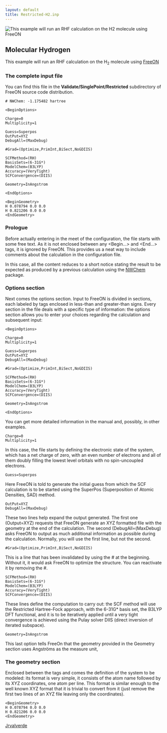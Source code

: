 ```yaml
---
layout: default
title: Restricted-H2.inp
---
```


![This example will run an RHF calculation on the H<sub>2</sub> molecule using [FreeON](http://freeon.org) ](H2.png "This example will run an RHF calculation on the H2 molecule using FreeON ")

Molecular Hydrogen
------------------

This example will run an RHF calculation on the H<sub>2</sub> molecule using [FreeON](http://freeon.org)

### The complete input file

You can find this file in the **Validate/SinglePoint/Restricted** subdirectory of FreeON source code distribution.


    # NWChem: -1.175482 hartree

    <BeginOptions>

    Charge=0
    Multiplicity=1

    Guess=Superpos
    OutPut=XYZ
    DebugAll=(MaxDebug)

    #Grad=(Optimize,PrimInt,BiSect,NoGDIIS)

    SCFMethod=(RH)
    BasisSets=(6-31G*)
    ModelChem=(B3LYP)
    Accuracy=(VeryTight)
    SCFConvergence=(DIIS)

    Geometry=InAngstrom

    <EndOptions>

    <BeginGeometry>
    H 0.078794 0.0 0.0
    H 0.821206 0.0 0.0
    <EndGeometry>

### Prologue

Before actually entering in the meet of the configuration, the file starts with some free text. As it is not enclosed between any <Begin...> and <End...> tags, it is ignored by FreeON. This provides us a neat way to include comments about the calculation in the configuration file.

In this case, all the content reduces to a short notice stating the result to be expected as produced by a previous calculation using the [NWChem](http://www.nwchem-sw.org) package.

### Options section

Next comes the options section. Input to FreeON is divided in sections, each labeled by tags enclosed in less-than and greater-than signs. Every section in the file deals with a specific type of information: the options section allows you to enter your choices regarding the calculation and subsequent input:

    <BeginOptions>

    Charge=0
    Multiplicity=1

    Guess=Superpos
    OutPut=XYZ
    DebugAll=(MaxDebug)

    #Grad=(Optimize,PrimInt,BiSect,NoGDIIS)

    SCFMethod=(RH)
    BasisSets=(6-31G*)
    ModelChem=(B3LYP)
    Accuracy=(VeryTight)
    SCFConvergence=(DIIS)

    Geometry=InAngstrom

    <EndOptions>

You can get more detailed information in the manual and, possibly, in other examples.

    Charge=0
    Multiplicity=1

In this case, the file starts by defining the electronic state of the system, which has a net charge of zero, with an even number of electrons and all of them doubly filling the lowest level orbitals with no spin-uncoupled electrons.

    Guess=Superpos

Here FreeON is told to generate the initial guess from which the SCF calculation is to be started using the SuperPos (Superposition of Atomic Densities, SAD) method.

    OutPut=XYZ
    DebugAll=(MaxDebug)

These two lines help expand the output generated. The first one (Output=XYZ) requests that FreeON generate an XYZ formatted file with the geometry at the end of the calculation. The second (DebugAll=(MaxDebug) asks FreeON to output as much additional information as possible during the calculation. Normally, you will use the first line, but not the second.

    #Grad=(Optimize,PrimInt,BiSect,NoGDIIS)

This is a line that has been invalidated by using the \# at the beginning. Without it, it would ask FreeON to optimize the structure. You can reactivate it by removing the \#.

    SCFMethod=(RH)
    BasisSets=(6-31G*)
    ModelChem=(B3LYP)
    Accuracy=(VeryTight)
    SCFConvergence=(DIIS)

These lines define the computation to carry out: the SCF method will use the Restricted Hartree-Fock approach, with the 6-31G\* basis set, the B3LYP DFT functional, and it is to be iteratively applied until a very tight convergence is achieved using the Pulay solver DIIS (direct inversion of iterated subspace).

    Geometry=InAngstrom

This last option tells FreeOn that the geometry provided in the Geometry section uses Angströms as the measure unit,

### The geometry section

Enclosed between the tags **<BeginGeometry>** and **<EndGeometry>** comes the definition of the system to be modeled: its format is very simple, it consists of the atom name followed by its XYZ coordinates, one atom per line. This format is similar enough to the well known XYZ format that it is trivial to convert from it (just remove the first two lines of an XYZ file leaving only the coordinates).

    <BeginGeometry>
    H 0.078794 0.0 0.0
    H 0.821206 0.0 0.0
    <EndGeometry>

[Jrvalverde](User:Jrvalverde "wikilink")
